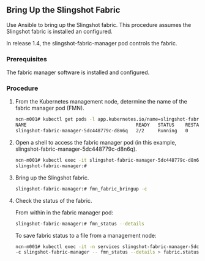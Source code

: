 


## Bring Up the Slingshot Fabric

Use Ansible to bring up the Slingshot fabric. This procedure assumes the Slingshot fabric is installed an configured.

In release 1.4, the slingshot-fabric-manager pod controls the fabric.

### Prerequisites

The fabric manager software is installed and configured.

### Procedure

1.  From the Kubernetes management node, determine the name of the fabric manager pod \(FMN\).

    ```bash
    ncn-m001# kubectl get pods -l app.kubernetes.io/name=slingshot-fabric-manager -n services
    NAME                                        READY   STATUS    RESTARTS   AGE
    slingshot-fabric-manager-5dc448779c-d8n6q   2/2     Running   0          4d21h
    ```

2.  Open a shell to access the fabric manager pod \(in this example, slingshot-fabric-manager-5dc448779c-d8n6q\).

    ```bash
    ncn-m001# kubectl exec -it slingshot-fabric-manager-5dc448779c-d8n6q -n services -- /bin/bash
    slingshot-fabric-manager:#
    ```

3. Bring up the Slingshot fabric.

   ```bash
   slingshot-fabric-manager:# fmn_fabric_bringup -c
   ```

5.  Check the status of the fabric.

    From within in the fabric manager pod:

    ```bash
    slingshot-fabric-manager:# fmn_status --details
    ```

    To save fabric status to a file from a management node:

    ```bash
    ncn-m001# kubectl exec -it -n services slingshot-fabric-manager-5dc448779c-d8n6q \
    -c slingshot-fabric-manager -- fmn_status --details > fabric.status
    ```



